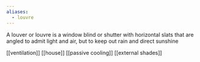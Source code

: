 ```yaml
---
aliases:
  - louvre
---
```

A louver or louvre is a window blind or shutter with horizontal slats that are angled to admit light and air, but to keep out rain and direct sunshine

[[ventilation]]
[[house]]
[[passive cooling]]
[[external shades]]